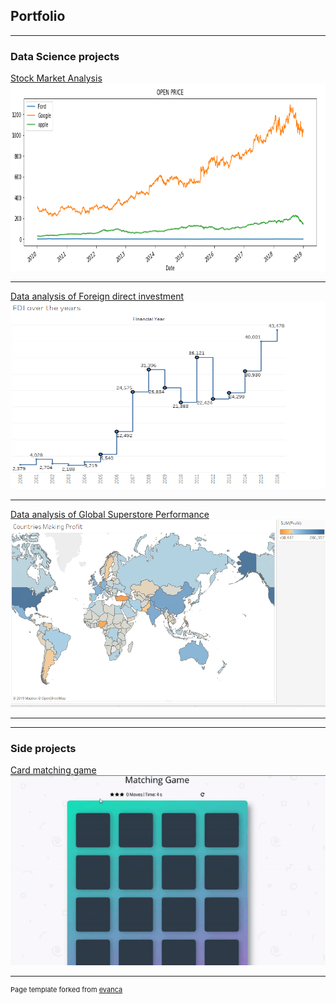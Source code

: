## Portfolio

---

### Data Science projects

[Stock Market Analysis](/sample_page)
<img src="images/sp_pic_1.png?raw=true"  width="880" height="300"/>

---
[Data analysis of Foreign direct investment](/sample_page_1)
<img src="images/fdi_pic3.png" width="880" height="300"/>

---
[Data analysis of Global Superstore Performance](/sample_page_3)
<img src="images/gsp_pic_1e.png?raw=true" width="880" height="300"/>

---
---


### Side projects
[Card matching game](/sample_page_4)
![](images/game.gif)



---
<p style="font-size:11px">Page template forked from <a href="https://github.com/evanca/quick-portfolio">evanca</a></p>
<!-- Remove above link if you don't want to attibute -->
